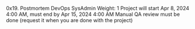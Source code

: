 0x19. Postmortem
DevOps
SysAdmin
 Weight: 1
 Project will start Apr 8, 2024 4:00 AM, must end by Apr 15, 2024 4:00 AM
 Manual QA review must be done (request it when you are done with the project)




